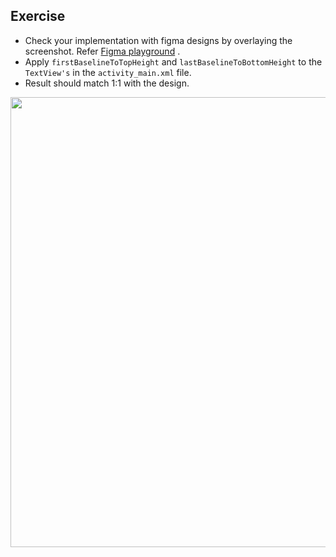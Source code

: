 ## Exercise
- Check your implementation with figma designs by overlaying the screenshot.
  Refer [Figma playground](https://www.figma.com/file/2TNgL6wyjREt2DXVTFP7fH/Playground-Ui%2FUx-On-Mobile?node-id=0%3A1&t=Z8poRYuECFqVuKOb-1)
  .
- Apply `firstBaselineToTopHeight` and `lastBaselineToBottomHeight` to the `TextView's` in
  the `activity_main.xml` file.
- Result should match 1:1 with the design.

<img src="library/src/test/snapshots/videos/figma_overlay.gif" width="720"/>
